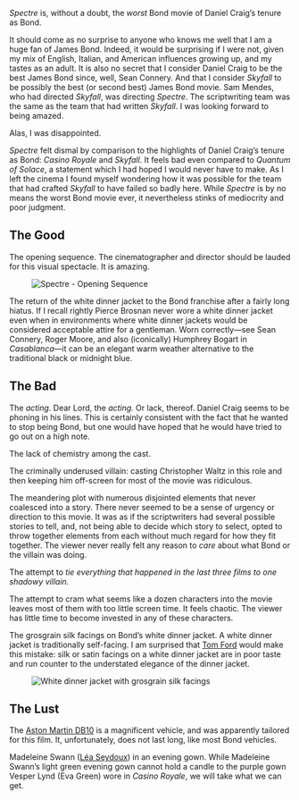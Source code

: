 <p class="lede"><cite>Spectre</cite> is, without a doubt, the <em>worst</em> Bond movie of Daniel Craig’s tenure as Bond.</p>

It should come as no surprise to anyone who knows me well that I am a huge fan of James Bond. Indeed, it would be surprising if I were not, given my mix of English, Italian, and American influences growing up, and my tastes as an adult. It is also no secret that I consider Daniel Craig to be the best James Bond since, well, Sean Connery. And that I consider <cite>Skyfall</cite> to be possibly the best (or second best) James Bond movie. Sam Mendes, who had directed <cite>Skyfall</cite>, was directing <cite>Spectre</cite>. The scriptwriting team was the same as the team that had written <cite>Skyfall</cite>. I was looking forward to being amazed.

Alas, I was disappointed.

<cite>Spectre</cite> felt dismal by comparison to the highlights of Daniel Craig’s tenure as Bond: <cite>Casino Royale</cite> and <cite>Skyfall</cite>. It feels bad even compared to <cite>Quantum of Solace</cite>, a statement which I had hoped I would never have to make. As I left the cinema I found myself wondering how it was possible for the team that had crafted <cite>Skyfall</cite> to have failed so badly here. While <cite>Spectre</cite> is by no means the worst Bond movie ever, it nevertheless stinks of mediocrity and poor judgment.

## The Good

The opening sequence. The cinematographer and director should be lauded for this visual spectacle. It is amazing.

<figure class="l">
    <img alt="Spectre - Opening Sequence" sizes="38.6rem, (min-width: 35.5625em and max-width: 56.2500em) 60.9rem, (min-width: 56.3125em) 72.5rem" srcset="https://media.lucasktlee.com/images/posts/20151111-spectre-opening-s.jpg 386w, https://media.lucasktlee.com/images/posts/20151111-spectre-opening-m.jpg 609w,  https://media.lucasktlee.com/images/posts/20151111-spectre-opening-l.jpg 725w, https://media.lucasktlee.com/images/posts/20151111-spectre-opening-s-@2x.jpg 772w, https://media.lucasktlee.com/images/posts/20151111-spectre-opening-m-@2x.jpg 1218w,  https://media.lucasktlee.com/images/posts/20151111-spectre-opening-l-@2x.jpg 1450w" src="https://media.lucasktlee.com/images/posts/20151111-spectre-opening-s.jpg"/>
</figure>

The return of the white dinner jacket to the Bond franchise after a fairly long hiatus. If I recall rightly Pierce Brosnan never wore a white dinner jacket even when in environments where white dinner jackets would be considered acceptable attire for a gentleman. Worn correctly—see Sean Connery, Roger Moore, and also (iconically) Humphrey Bogart in <cite>Casablanca</cite>—it can be an elegant warm weather alternative to the traditional black or midnight blue.

## The Bad

The _acting._ Dear Lord, the _acting._ Or lack, thereof. Daniel Craig seems to be phoning in his lines. This is certainly consistent with the fact that he wanted to stop being Bond, but one would have hoped that he would have tried to go out on a high note.

The lack of chemistry among the cast.

The criminally underused villain: casting Christopher Waltz in this role and then keeping him off-screen for most of the movie was ridiculous.

The meandering plot with numerous disjointed elements that never coalesced into a story. There never seemed to be a sense of urgency or direction to this movie. It was as if the scriptwriters had several possible stories to tell, and, not being able to decide which story to select, opted to throw together elements from each without much regard for how they fit together. The viewer never really felt any reason to _care_ about what Bond or the villain was doing.

The attempt to _tie everything that happened in the last three films to one shadowy villain._

The attempt to cram what seems like a dozen characters into the movie leaves most of them with too little screen time. It feels chaotic. The viewer has little time to become invested in any of these characters.

The grosgrain silk facings on Bond’s white dinner jacket. A white dinner jacket is traditionally self-facing. I am surprised that [Tom Ford](http://www.tomford.com/TFBrand_JamesBond_Spectre.html?fdid=brand) would make this mistake: silk or satin facings on a white dinner jacket are in poor taste and run counter to the understated elegance of the dinner jacket.

<figure class="l">
    <img alt="White dinner jacket with grosgrain silk facings" sizes="38.6rem, (min-width: 35.5625em and max-width: 56.2500em) 60.9rem, (min-width: 56.3125em) 72.5rem" srcset="https://media.lucasktlee.com/images/posts/20151111-spectre-dinner-jacket-s.jpg 386w, https://media.lucasktlee.com/images/posts/20151111-spectre-dinner-jacket-m.jpg 609w,  https://media.lucasktlee.com/images/posts/20151111-spectre-dinner-jacket-l.jpg 725w, https://media.lucasktlee.com/images/posts/20151111-spectre-dinner-jacket-s-@2x.jpg 772w, https://media.lucasktlee.com/images/posts/20151111-spectre-dinner-jacket-m-@2x.jpg 1218w,  https://media.lucasktlee.com/images/posts/20151111-spectre-dinner-jacket-l-@2x.jpg 1450w" src="https://media.lucasktlee.com/images/posts/20151111-spectre-dinner-jacket-s.jpg" />
</figure>

## The Lust

The [Aston Martin DB10](http://www.astonmartin.com/en/cars/db10) is a magnificent vehicle, and was apparently tailored for this film. It, unfortunately, does not last long, like most Bond vehicles.

Madeleine Swann ([Léa Seydoux](http://www.imdb.com/name/nm2244205/)) in an evening gown. While Madeleine Swann’s light green evening gown cannot hold a candle to the purple gown Vesper Lynd (Eva Green) wore in <cite>Casino Royale</cite>, we will take what we can get.

